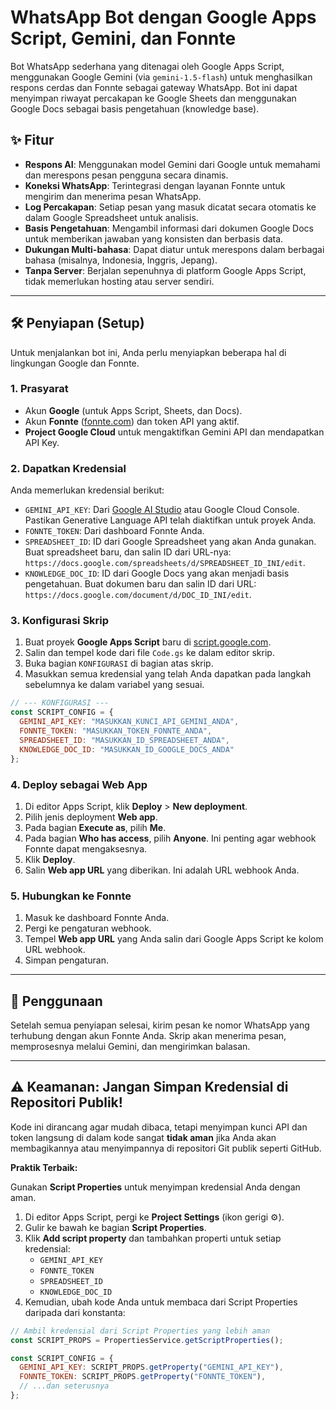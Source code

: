 # WhatsApp Bot dengan Google Apps Script, Gemini, dan Fonnte

Bot WhatsApp sederhana yang ditenagai oleh Google Apps Script, menggunakan Google Gemini (via `gemini-1.5-flash`) untuk menghasilkan respons cerdas dan Fonnte sebagai gateway WhatsApp. Bot ini dapat menyimpan riwayat percakapan ke Google Sheets dan menggunakan Google Docs sebagai basis pengetahuan (knowledge base).

## ✨ Fitur

-   **Respons AI**: Menggunakan model Gemini dari Google untuk memahami dan merespons pesan pengguna secara dinamis.
-   **Koneksi WhatsApp**: Terintegrasi dengan layanan Fonnte untuk mengirim dan menerima pesan WhatsApp.
-   **Log Percakapan**: Setiap pesan yang masuk dicatat secara otomatis ke dalam Google Spreadsheet untuk analisis.
-   **Basis Pengetahuan**: Mengambil informasi dari dokumen Google Docs untuk memberikan jawaban yang konsisten dan berbasis data.
-   **Dukungan Multi-bahasa**: Dapat diatur untuk merespons dalam berbagai bahasa (misalnya, Indonesia, Inggris, Jepang).
-   **Tanpa Server**: Berjalan sepenuhnya di platform Google Apps Script, tidak memerlukan hosting atau server sendiri.

---

## 🛠️ Penyiapan (Setup)

Untuk menjalankan bot ini, Anda perlu menyiapkan beberapa hal di lingkungan Google dan Fonnte.

### 1. Prasyarat

-   Akun **Google** (untuk Apps Script, Sheets, dan Docs).
-   Akun **Fonnte** ([fonnte.com](https://fonnte.com/)) dan token API yang aktif.
-   **Project Google Cloud** untuk mengaktifkan Gemini API dan mendapatkan API Key.

### 2. Dapatkan Kredensial

Anda memerlukan kredensial berikut:

-   `GEMINI_API_KEY`: Dari [Google AI Studio](https://aistudio.google.com/app/apikey) atau Google Cloud Console. Pastikan Generative Language API telah diaktifkan untuk proyek Anda.
-   `FONNTE_TOKEN`: Dari dashboard Fonnte Anda.
-   `SPREADSHEET_ID`: ID dari Google Spreadsheet yang akan Anda gunakan. Buat spreadsheet baru, dan salin ID dari URL-nya: `https://docs.google.com/spreadsheets/d/SPREADSHEET_ID_INI/edit`.
-   `KNOWLEDGE_DOC_ID`: ID dari Google Docs yang akan menjadi basis pengetahuan. Buat dokumen baru dan salin ID dari URL: `https://docs.google.com/document/d/DOC_ID_INI/edit`.

### 3. Konfigurasi Skrip

1.  Buat proyek **Google Apps Script** baru di [script.google.com](https://script.google.com).
2.  Salin dan tempel kode dari file `Code.gs` ke dalam editor skrip.
3.  Buka bagian `KONFIGURASI` di bagian atas skrip.
4.  Masukkan semua kredensial yang telah Anda dapatkan pada langkah sebelumnya ke dalam variabel yang sesuai.

```javascript
// --- KONFIGURASI ---
const SCRIPT_CONFIG = {
  GEMINI_API_KEY: "MASUKKAN_KUNCI_API_GEMINI_ANDA",
  FONNTE_TOKEN: "MASUKKAN_TOKEN_FONNTE_ANDA",
  SPREADSHEET_ID: "MASUKKAN_ID_SPREADSHEET_ANDA",
  KNOWLEDGE_DOC_ID: "MASUKKAN_ID_GOOGLE_DOCS_ANDA"
};
```

### 4. Deploy sebagai Web App

1.  Di editor Apps Script, klik **Deploy** > **New deployment**.
2.  Pilih jenis deployment **Web app**.
3.  Pada bagian **Execute as**, pilih **Me**.
4.  Pada bagian **Who has access**, pilih **Anyone**. Ini penting agar webhook Fonnte dapat mengaksesnya.
5.  Klik **Deploy**.
6.  Salin **Web app URL** yang diberikan. Ini adalah URL webhook Anda.

### 5. Hubungkan ke Fonnte

1.  Masuk ke dashboard Fonnte Anda.
2.  Pergi ke pengaturan webhook.
3.  Tempel **Web app URL** yang Anda salin dari Google Apps Script ke kolom URL webhook.
4.  Simpan pengaturan.

---

## 🚀 Penggunaan

Setelah semua penyiapan selesai, kirim pesan ke nomor WhatsApp yang terhubung dengan akun Fonnte Anda. Skrip akan menerima pesan, memprosesnya melalui Gemini, dan mengirimkan balasan.

---

## ⚠️ Keamanan: Jangan Simpan Kredensial di Repositori Publik!

Kode ini dirancang agar mudah dibaca, tetapi menyimpan kunci API dan token langsung di dalam kode sangat **tidak aman** jika Anda akan membagikannya atau menyimpannya di repositori Git publik seperti GitHub.

**Praktik Terbaik:**

Gunakan **Script Properties** untuk menyimpan kredensial Anda dengan aman.

1.  Di editor Apps Script, pergi ke **Project Settings** (ikon gerigi ⚙️).
2.  Gulir ke bawah ke bagian **Script Properties**.
3.  Klik **Add script property** dan tambahkan properti untuk setiap kredensial:
    -   `GEMINI_API_KEY`
    -   `FONNTE_TOKEN`
    -   `SPREADSHEET_ID`
    -   `KNOWLEDGE_DOC_ID`
4.  Kemudian, ubah kode Anda untuk membaca dari Script Properties daripada dari konstanta:

```javascript
// Ambil kredensial dari Script Properties yang lebih aman
const SCRIPT_PROPS = PropertiesService.getScriptProperties();

const SCRIPT_CONFIG = {
  GEMINI_API_KEY: SCRIPT_PROPS.getProperty("GEMINI_API_KEY"),
  FONNTE_TOKEN: SCRIPT_PROPS.getProperty("FONNTE_TOKEN"),
  // ...dan seterusnya
};
```
